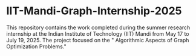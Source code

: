 # IIT-Mandi-Graph-Internship-2025
This repository contains the work completed during the summer research internship at the   Indian Institute of Technology (IIT) Mandi from May 17 to July 19, 2025. The project focused on the  " Algorithmic Aspects of Graph Optimization Problems."
